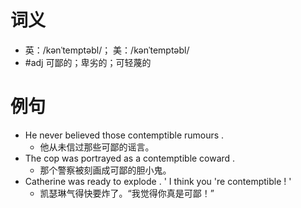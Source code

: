 # 词义
- 英：/kənˈtemptəbl/； 美：/kənˈtemptəbl/
- #adj 可鄙的；卑劣的；可轻蔑的
# 例句
- He never believed those contemptible rumours .
	- 他从未信过那些可鄙的谣言。
- The cop was portrayed as a contemptible coward .
	- 那个警察被刻画成可鄙的胆小鬼。
- Catherine was ready to explode . ' I think you 're contemptible ! '
	- 凯瑟琳气得快要炸了。“我觉得你真是可鄙！”
